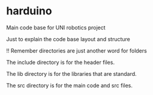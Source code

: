 # harduino
Main code base for UNI robotics project 

Just to explain the code base layout and structure

!! Remember directories are just another word for folders

The include directory is for the header files. 

The lib directory is for the libraries that are standard. 

The src directory is for the main code and src files. 


